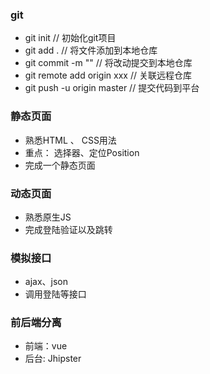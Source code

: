 
### git
- git init // 初始化git项目
- git add . // 将文件添加到本地仓库
- git commit -m "" // 将改动提交到本地仓库
- git remote add origin xxx // 关联远程仓库
- git push -u origin master // 提交代码到平台

### 静态页面
- 熟悉HTML 、 CSS用法
- 重点： 选择器、定位Position
- 完成一个静态页面

### 动态页面
- 熟悉原生JS
- 完成登陆验证以及跳转

### 模拟接口
- ajax、json
- 调用登陆等接口

### 前后端分离
- 前端：vue
- 后台: Jhipster

